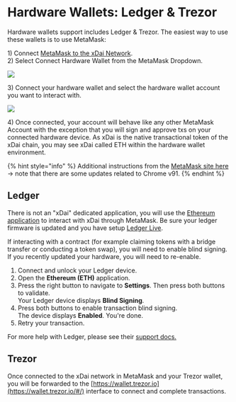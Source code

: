 # Hardware Wallets: Ledger & Trezor

Hardware wallets support includes Ledger & Trezor. The easiest way to use these wallets is to use MetaMask:

1\) Connect [MetaMask to the xDai Network](metamask/metamask-setup.md).\
2\) Select Connect Hardware Wallet from the MetaMask Dropdown.

![](<../../.gitbook/assets/mm2 (1).png>)

3\) Connect your hardware wallet and select the hardware wallet account you want to interact with.

![](<../../.gitbook/assets/MM-1 (1).png>)

4\) Once connected, your account will behave like any other MetaMask Account with the exception that you will sign and approve txs on your connected hardware device. As xDai is the native transactional token of the xDai chain, you may see xDai called ETH within the hardware wallet environment.&#x20;

{% hint style="info" %}
Additional instructions from the [MetaMask site here](https://metamask.zendesk.com/hc/en-us/articles/360020394612-How-to-connect-a-Trezor-or-Ledger-Hardware-Wallet) -> note that there are some updates related to Chrome v91.
{% endhint %}

## Ledger

There is not an "xDai" dedicated application, you will use the [Ethereum application](https://support.ledger.com/hc/en-us/articles/115005200009-Set-up-and-use-MyEtherWallet) to interact with xDai through MetaMask.  Be sure your ledger firmware is updated and you have setup [Ledger Live](https://www.ledger.com/ledger-live/).

If interacting with a contract (for example claiming tokens with a bridge transfer or conducting a token swap), you will need to enable blind signing. If you recently updated your hardware, you will need to re-enable.

1. Connect and unlock your Ledger device.
2. Open the **Ethereum (ETH)** application.
3. Press the right button to navigate to **Settings**. Then press both buttons to validate.\
   Your Ledger device displays **Blind Signing**.
4. Press both buttons to enable transaction blind signing. \
   The device displays **Enabled**. You're done.
5. Retry your transaction.

For more help with Ledger, please see their [support docs.](https://support.ledger.com/hc/en-us/articles/4405481324433-Enable-blind-signing-in-the-Ethereum-ETH-app?docs=true)

## Trezor

Once connected to the xDai network in MetaMask and your Trezor wallet, you will be forwarded to the [https://wallet.trezor.io](https://wallet.trezor.io/#/) interface to connect and complete transactions.


